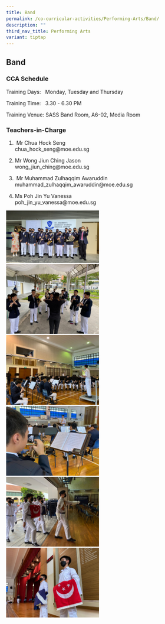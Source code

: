 ```yaml
---
title: Band
permalink: /co-curricular-activities/Performing-Arts/Band/
description: ""
third_nav_title: Performing Arts
variant: tiptap
---
```

<h2>Band</h2><h3>CCA Schedule</h3><p>Training Days: &nbsp; Monday, Tuesday and Thursday</p><p>Training Time: &nbsp; 3.30 - 6.30 PM</p><p>Training Venue: SASS Band Room, A6-02, Media Room</p><h3>Teachers-in-Charge</h3><ol data-tight="true" class="tight"><li><p>&nbsp;Mr Chua Hock Seng<br>chua_hock_seng@moe.edu.sg</p></li><li><p>Mr Wong Jiun Ching Jason <br>wong_jiun_ching@moe.edu.sg</p></li><li><p>&nbsp;Mr Muhammad Zulhaqqim Awaruddin <br>muhammad_zulhaqqim_awaruddin@moe.edu.sg</p></li><li><p>Ms Poh Jin Yu Vanessa <br>poh_jin_yu_vanessa@moe.edu.sg</p><p></p></li></ol><div class="isomer-image-wrapper"><img style="width:50%" height="auto" width="100%" src="/images/Band1.jpg"></div><div class="isomer-image-wrapper"><img style="width:50%" height="auto" width="100%" src="/images/Band2.jpg"></div><div class="isomer-image-wrapper"><img style="width:50%" height="auto" width="100%" src="/images/Band3.jpg"></div><div class="isomer-image-wrapper"><img style="width:50%" height="auto" width="100%" src="/images/Band4.jpg"></div><div class="isomer-image-wrapper"><img style="width:50%" height="auto" width="100%" src="/images/Band5.jpg"></div><div class="isomer-image-wrapper"><img style="width:50%" height="auto" width="100%" src="/images/Band6.jpg"></div><p></p>